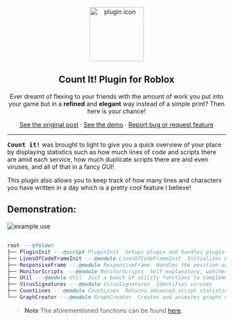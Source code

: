 <div align="center">
<img src="https://cdn.discordapp.com/attachments/735132698603159562/1057328546848190585/plugin_icon.png"  width=125px alt="plugin icon"></img>
<h2>Count It! Plugin for Roblox</h2>
<p>
Ever dreamt of flexing to your friends with the amount of work you put into your game but in a <b>refined</b> and <b>elegant</b> way instead of a simple print? Then here is your chance!
</p>
    <a href="">See the original post</a>
    ·
    <a href="#Demonstration">See the demo</a>
    ·
    <a href="https://github.com/proudCobolWriter/roblox-luau-countit-plugin/issues/new/choose">Report bug or request feature</a>
</div>

---

<kbd>**Count it!**</kbd> was brought to light to give you a quick overview of your place by displaying statistics such as how much lines of code and scripts there are amid each service, how much duplicate scripts there are and even viruses, and all of that in a fancy GUI!

This plugin also allows you to keep track of how many lines and characters you have written in a day which is a pretty cool feature I believe!

## Demonstration:

<img src="https://cdn.discordapp.com/attachments/735132698603159562/1057338591006687272/gif2.gif" alt="example use"></img>

## 

```lua
root ---@folder
├── PluginInit ---@script PluginInit  Setups plugin and handles plugin-studio interactions
├── LinesOfCodeFrameInit ---@module LinesOfCodeFrameInit  Initializes LinesOfCode Frame
├── ResponsiveFrame ---@module ResponsiveFrame  Handles the position and the size of a given frame
├── MonitorScripts ---@module MonitorScripts  Self-explanatory, watches script changes via ScriptEditorService
├── Util ---@module Util  Just a bunch of utility functions to complement the plugin and keep things clean
├── VirusSignatures ---@module VirusSignatures  Identifies viruses
├── CountLines ---@module CountLines  Returns advanced script statistics about the game
└── GraphCreator ---@module GraphCreator  Creates and animates graphs using TweenService
```

> **Note**
> The aforementioned functions can be found [here](./src/).
